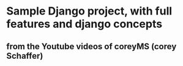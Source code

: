 # Sample Django project, with full features and django concepts

## from the Youtube videos of coreyMS (corey Schaffer)
